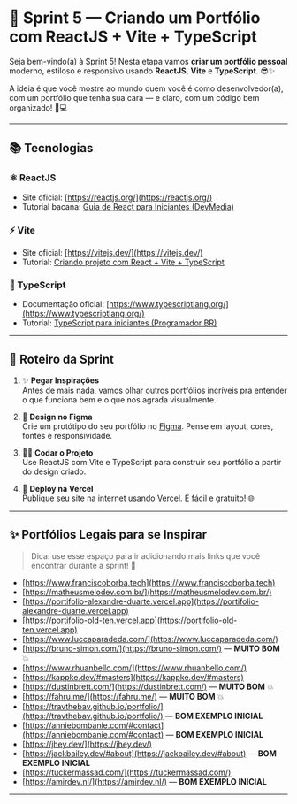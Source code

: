 # 🚀 Sprint 5 — Criando um Portfólio com ReactJS + Vite + TypeScript

Seja bem-vindo(a) à Sprint 5! Nesta etapa vamos **criar um portfólio pessoal** moderno, estiloso e responsivo usando **ReactJS**, **Vite** e **TypeScript**. 😎✨

A ideia é que você mostre ao mundo quem você é como desenvolvedor(a), com um portfólio que tenha sua cara — e claro, com um código bem organizado! 🧠💻

---

## 📚 Tecnologias

### ⚛️ ReactJS
- Site oficial: [https://reactjs.org/](https://reactjs.org/)
- Tutorial bacana: [Guia de React para Iniciantes (DevMedia)](https://www.devmedia.com.br/react-js/)

### ⚡ Vite
- Site oficial: [https://vitejs.dev/](https://vitejs.dev/)
- Tutorial: [Criando projeto com React + Vite + TypeScript](https://blog.rocketseat.com.br/react-com-vite/)

### 💙 TypeScript
- Documentação oficial: [https://www.typescriptlang.org/](https://www.typescriptlang.org/)
- Tutorial: [TypeScript para iniciantes (Programador BR)](https://www.youtube.com/watch?v=0mYq5LrQN1s)

---

## 📝 Roteiro da Sprint

1. ✨ **Pegar Inspirações**  
   Antes de mais nada, vamos olhar outros portfólios incríveis pra entender o que funciona bem e o que nos agrada visualmente.

2. 🎨 **Design no Figma**  
   Crie um protótipo do seu portfólio no [Figma](https://figma.com). Pense em layout, cores, fontes e responsividade.

3. 🧑‍💻 **Codar o Projeto**  
   Use ReactJS com Vite e TypeScript para construir seu portfólio a partir do design criado.

4. 🚀 **Deploy na Vercel**  
   Publique seu site na internet usando [Vercel](https://vercel.com). É fácil e gratuito! 🌐

---

## ✨ Portfólios Legais para se Inspirar

> Dica: use esse espaço para ir adicionando mais links que você encontrar durante a sprint! 🧠

- [https://www.franciscoborba.tech](https://www.franciscoborba.tech)
- [https://matheusmelodev.com.br/](https://matheusmelodev.com.br/)
- [https://portifolio-alexandre-duarte.vercel.app](https://portifolio-alexandre-duarte.vercel.app)
- [https://portifolio-old-ten.vercel.app](https://portifolio-old-ten.vercel.app)
- [https://www.luccaparadeda.com/](https://www.luccaparadeda.com/)
- [https://bruno-simon.com/](https://bruno-simon.com/) — **MUITO BOM** 💥
- [https://www.rhuanbello.com/](https://www.rhuanbello.com/)
- [https://kappke.dev/#masters](https://kappke.dev/#masters)
- [https://dustinbrett.com/](https://dustinbrett.com/) — **MUITO BOM** 💥
- [https://fahru.me/](https://fahru.me/) — **MUITO BOM** 💥
- [https://travthebav.github.io/portfolio/](https://travthebav.github.io/portfolio/) — **BOM EXEMPLO INICIAL**
- [https://anniebombanie.com/#contact](https://anniebombanie.com/#contact) — **BOM EXEMPLO INICIAL**
- [https://jhey.dev/](https://jhey.dev/)
- [https://jackbailey.dev/#about](https://jackbailey.dev/#about) — **BOM EXEMPLO INICIAL**
- [https://tuckermassad.com/](https://tuckermassad.com/)
- [https://amirdev.nl/](https://amirdev.nl/) — **BOM EXEMPLO INICIAL**

---




